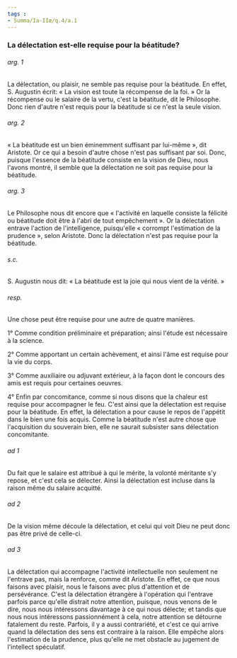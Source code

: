 ```yaml
---
tags : 
- Summa/Ia-IIæ/q.4/a.1
---
```


### La délectation est-elle requise pour la béatitude?

###### arg. 1
La délectation, ou plaisir, ne semble pas requise pour la béatitude. En effet, S. Augustin écrit: « La vision est toute la récompense de la foi. » Or la récompense ou le salaire de la vertu, c'est la béatitude, dit le Philosophe. Donc rien d'autre n'est requis pour la béatitude si ce n'est la seule vision. 

###### arg. 2
« La béatitude est un bien éminemment suffisant par lui-même », dit Aristote. Or ce qui a besoin d'autre chose n'est pas suffisant par soi. Donc, puisque l'essence de la béatitude consiste en la vision de Dieu, nous l'avons montré, il semble que la délectation ne soit pas requise pour la béatitude. 

###### arg. 3
Le Philosophe nous dit encore que « l'activité en laquelle consiste la félicité ou béatitude doit être à l'abri de tout empêchement ». Or la délectation entrave l'action de l'intelligence, puisqu'elle « corrompt l'estimation de la prudence », selon Aristote. Donc la délectation n'est pas requise pour la béatitude. 

###### s.c.
S. Augustin nous dit: « La béatitude est la joie qui nous vient de la vérité. » 

###### resp.
Une chose peut être requise pour une autre de quatre manières. 

1° Comme condition préliminaire et préparation; ainsi l'étude est nécessaire à la science. 

2° Comme apportant un certain achèvement, et ainsi l'âme est requise pour la vie du corps. 

3° Comme auxiliaire ou adjuvant extérieur, à la façon dont le concours des amis est requis pour certaines oeuvres. 

4° Enfin par concomitance, comme si nous disons que la chaleur est requise pour accompagner le feu. C'est ainsi que la délectation est requise pour la béatitude. En effet, la délectation a pour cause le repos de l'appétit dans le bien une fois acquis. Comme la béatitude n'est autre chose que l'acquisition du souverain bien, elle ne saurait subsister sans délectation concomitante. 

###### ad 1
Du fait que le salaire est attribué à qui le mérite, la volonté méritante s'y repose, et c'est cela se délecter. Ainsi la délectation est incluse dans la raison même du salaire acquitté. 

###### ad 2
De la vision même découle la délectation, et celui qui voit Dieu ne peut donc pas être privé de celle-ci. 

###### ad 3
La délectation qui accompagne l'activité intellectuelle non seulement ne l'entrave pas, mais la renforce, comme dit Aristote. En effet, ce que nous faisons avec plaisir, nous le faisons avec plus d'attention et de persévérance. C'est la délectation étrangère à l'opération qui l'entrave parfois parce qu'elle distrait notre attention, puisque, nous venons de le dire, nous nous intéressons davantage à ce qui nous délecte; et tandis que nous nous intéressons passionnément à cela, notre attention se détourne fatalement du reste. Parfois, il y a aussi contrariété, et c'est ce qui arrive quand la délectation des sens est contraire à la raison. Elle empêche alors l'estimation de la prudence, plus qu'elle ne met obstacle au jugement de l'intellect spéculatif. 

